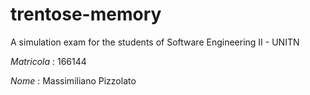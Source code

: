 # trentose-memory
A simulation exam for the students of Software Engineering II - UNITN

*Matricola* : 166144

*Nome*      : Massimiliano Pizzolato
